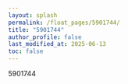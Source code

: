 ```yaml
---
layout: splash
permalink: /float_pages/5901744/
title: "5901744"
author_profile: false
last_modified_at: 2025-06-13
toc: false
---
```

 
5901744
